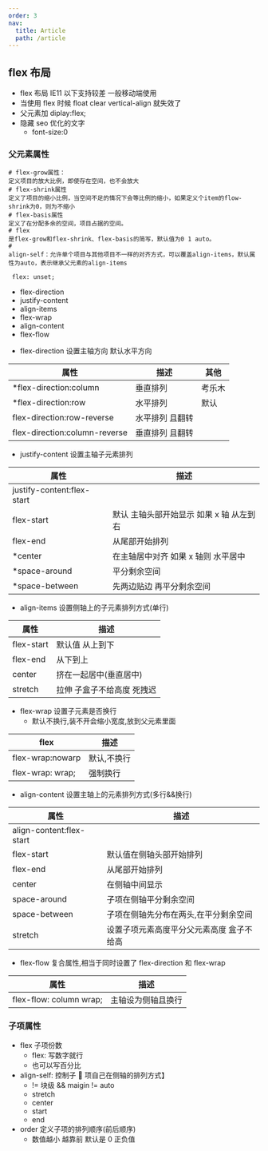 ```yaml
---
order: 3
nav:
  title: Article
  path: /article
---
```


## flex 布局

- flex 布局 IE11 以下支持较差 一般移动端使用
- 当使用 flex 时候 float clear vertical-align 就失效了
- 父元素加 diplay:flex;
- 隐藏 seo 优化的文字
  - font-size:0

### 父元素属性

```
# flex-grow属性：
定义项目的放大比例，即使存在空间，也不会放大
# flex-shrink属性
定义了项目的缩小比例，当空间不足的情况下会等比例的缩小，如果定义个item的flow-shrink为0，则为不缩小
# flex-basis属性
定义了在分配多余的空间，项目占据的空间。
# flex
是flex-grow和flex-shrink、flex-basis的简写，默认值为0 1 auto。
#
align-self：允许单个项目与其他项目不一样的对齐方式，可以覆盖align-items，默认属性为auto，表示继承父元素的align-items

 flex: unset;
```

- flex-direction
- justify-content
- align-items
- flex-wrap
- align-content
- flex-flow

* flex-direction 设置主轴方向 默认水平方向

| 属性                          | 描述            | 其他   |
| ----------------------------- | --------------- | ------ |
| \*flex-direction:column       | 垂直排列        | 考乐木 |
| \*flex-direction:row          | 水平排列        | 默认   |
| flex-direction:row-reverse    | 水平排列 且翻转 |        |
| flex-direction:column-reverse | 垂直排列 且翻转 |        |

- justify-content 设置主轴子元素排列

| 属性                       | 描述                                     |
| -------------------------- | ---------------------------------------- |
| justify-content:flex-start |                                          |
| flex-start                 | 默认 主轴头部开始显示 如果 x 轴 从左到右 |
| flex-end                   | 从尾部开始排列                           |
| \*center                   | 在主轴居中对齐 如果 x 轴则 水平居中      |
| \*space-around             | 平分剩余空间                             |
| \*space-between            | 先两边贴边 再平分剩余空间                |

- align-items 设置侧轴上的子元素排列方式(单行)

| 属性       | 描述                       |
| ---------- | -------------------------- |
| flex-start | 默认值 从上到下            |
| flex-end   | 从下到上                   |
| center     | 挤在一起居中(垂直居中)     |
| stretch    | 拉伸 子盒子不给高度 死拽迟 |

- flex-wrap 设置子元素是否换行
  - 默认不换行,装不开会缩小宽度,放到父元素里面

| flex             | 描述        |
| ---------------- | ----------- |
| flex-wrap:nowarp | 默认,不换行 |
| flex-wrap: wrap; | 强制换行    |

- align-content 设置主轴上的元素排列方式(多行&&换行)

| 属性                     | 描述                                      |
| ------------------------ | ----------------------------------------- |
| align-content:flex-start |                                           |
| flex-start               | 默认值在侧轴头部开始排列                  |
| flex-end                 | 从尾部开始排列                            |
| center                   | 在侧轴中间显示                            |
| space-around             | 子项在侧轴平分剩余空间                    |
| space-between            | 子项在侧轴先分布在两头,在平分剩余空间     |
| stretch                  | 设置子项元素高度平分父元素高度 盒子不给高 |

- flex-flow 复合属性,相当于同时设置了 flex-direction 和 flex-wrap

| 属性                    | 描述               |
| ----------------------- | ------------------ |
| flex-flow: column wrap; | 主轴设为侧轴且换行 |

### 子项属性

- flex 子项份数
  - flex:<number> 写数字就行
  - 也可以写百分比
- align-self: 控制子  项自己在侧轴的排列方式】
  - != 块级 && maigin != auto
  - stretch
  - center
  - start
  - end
- order 定义子项的排列顺序(前后顺序)
  - 数值越小 越靠前 默认是 0 正负值
